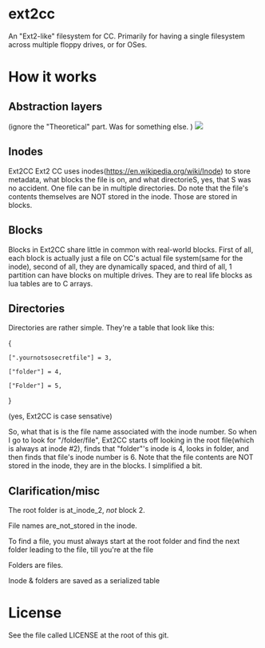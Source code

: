 # ext2cc

An "Ext2-like" filesystem for CC. Primarily for having a single filesystem across multiple floppy drives, or for OSes.

# How it works

## Abstraction layers

(ignore the "Theoretical" part. Was for something else. ) <image src="http://i.imgur.com/mKaBr4O.png"></image>

## Inodes

Ext2CC Ext2 CC uses inodes(https://en.wikipedia.org/wiki/Inode) to store metadata, what blocks the file is on, and what directorieS, yes, that S was no accident. One file can be in multiple directories. Do note that the file's contents themselves are NOT stored in the inode. Those are stored in blocks.

## Blocks

Blocks in Ext2CC share little in common with real-world blocks. First of all, each block is actually just a file on CC's actual file system(same for the inode), second of all, they are dynamically spaced, and third of all, 1 partition can have blocks on multiple drives. They are to real life blocks as lua tables are to C arrays. 



## Directories
Directories are rather simple. They're a table that look like this:

{

    [".yournotsosecretfile"] = 3,
    
    ["folder"] = 4,
    
    ["Folder"] = 5,
    
}

(yes, Ext2CC is case sensative)

So, what that is is the file name associated with the inode number. So when I go to look for "/folder/file", Ext2CC starts off looking in the root file(which is always at inode #2), finds that "folder"'s inode is 4, looks in folder, and then finds that file's inode number is 6. Note that the file contents are NOT stored in the inode, they are in the blocks. I simplified a bit.

## Clarification/misc

The root folder is at_inode_2, *not* block 2. 

File names are_not_stored in the inode.

To find a file, you must always start at the root folder and find the next folder leading to the file, till you're at the file

Folders are files. 

Inode & folders are saved as a serialized table

# License

See the file called LICENSE at the root of this git.

